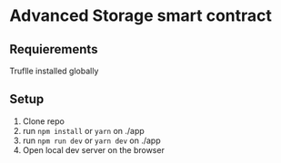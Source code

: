 # Advanced Storage smart contract

## Requierements

Truflle installed globally

## Setup

1. Clone repo
2. run `npm install` or `yarn` on ./app
3. run `npm run dev` or `yarn dev` on ./app
4. Open local dev server on the browser

